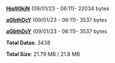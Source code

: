 [**Hjq90kjN**](/data/Hjq90kjN.txt) (09/01/23 - 06:11)- 22034 bytes

[**aGbthDcY**](/data/aGbthDcY.txt) (09/01/23 - 06:11)- 3537 bytes

[**aGbthDcY**](/data/aGbthDcY.txt) (09/01/23 - 06:11)- 3537 bytes

**Total Datas**: 3438

**Total Size**: 21.79 MB / 21.8 MB